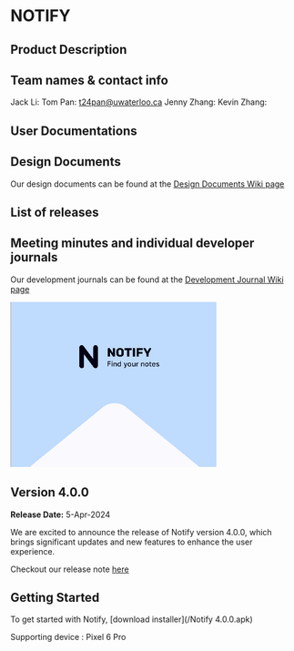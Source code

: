 # NOTIFY

## Product Description

## Team names & contact info
Jack Li: 
Tom Pan: t24pan@uwaterloo.ca
Jenny Zhang: 
Kevin Zhang: 

## User Documentations

## Design Documents

Our design documents can be found at the [Design Documents Wiki page](https://git.uwaterloo.ca/p259li/team-102-19/-/wikis/Design-Documents)

## List of releases

## Meeting minutes and individual developer journals
Our development journals can be found at the [Development Journal Wiki page](https://git.uwaterloo.ca/p259li/team-102-19/-/wikis/Development-Journals-and-Meeting-Minutes)


![](images/Notify.png)

## Version 4.0.0

**Release Date:** 5-Apr-2024

We are excited to announce the release of Notify version 4.0.0, which brings significant updates and new features to enhance the user experience.

Checkout our release note [here](https://git.uwaterloo.ca/p259li/team-102-19/-/releases/4.0.0)

## Getting Started

To get started with Notify, [download installer](/Notify 4.0.0.apk)

Supporting device : Pixel 6 Pro

